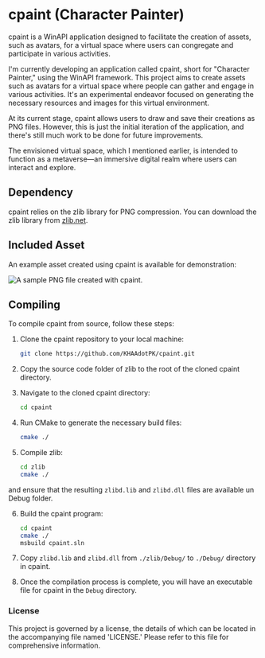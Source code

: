 # cpaint (Character Painter)
cpaint is a WinAPI application designed to facilitate the creation of assets, such as avatars, for a virtual space where users can congregate and participate in various activities.

I'm currently developing an application called cpaint, short for "Character Painter," using the WinAPI framework. This project aims to create assets such as avatars for a virtual space where people can gather and engage in various activities. It's an experimental endeavor focused on generating the necessary resources and images for this virtual environment.

At its current stage, cpaint allows users to draw and save their creations as PNG files. However, this is just the initial iteration of the application, and there's still much work to be done for future improvements.

The envisioned virtual space, which I mentioned earlier, is intended to function as a metaverse—an immersive digital realm where users can interact and explore.

## Dependency

cpaint relies on the zlib library for PNG compression. You can download the zlib library from [zlib.net](http://zlib.net/).

## Included Asset

An example asset created using cpaint is available for demonstration:

![A sample PNG file created with cpaint.](./gigo.png)

## Compiling

To compile cpaint from source, follow these steps:

1. Clone the cpaint repository to your local machine:

    ```bash
    git clone https://github.com/KHAAdotPK/cpaint.git
    ```
2. Copy the source code folder of zlib to the root of the cloned cpaint directory.

3. Navigate to the cloned cpaint directory:

    ```bash
    cd cpaint
    ```

4. Run CMake to generate the necessary build files:

    ```bash
    cmake ./
    ```

5. Compile zlib:

    ```bash
    cd zlib
    cmake ./	
    ```
and ensure that the resulting `zlibd.lib` and `zlibd.dll` files are available un Debug folder.

6. Build the cpaint program:

    ```bash
    cd cpaint
    cmake ./
    msbuild cpaint.sln
    ```

7. Copy `zlibd.lib` and `zlibd.dll` from `./zlib/Debug/` to `./Debug/` directory in cpaint.

8. Once the compilation process is complete, you will have an executable file for cpaint in the `Debug` directory.


### License
This project is governed by a license, the details of which can be located in the accompanying file named 'LICENSE.' Please refer to this file for comprehensive information.
